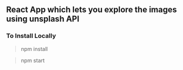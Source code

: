 ## React App which lets you explore the images using unsplash API

### To Install Locally
> npm install

> npm start
